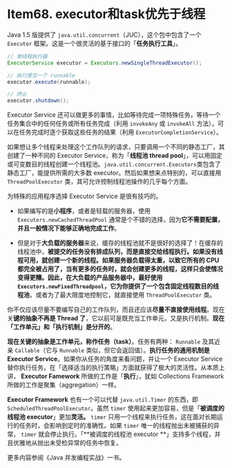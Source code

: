 # Item68. executor和task优先于线程



Java 1.5 版提供了 `java.util.concurrent`（JUC），这个包中包含了一个 `Executor` 框架。这是一个很灵活的基于接口的「**任务执行工具**」。



```java
// 单线程执行器
ExecutorService executor = Executors.newSingleThreadExecutor();

// 执行提交一个 runnable 
executor.execute(runnable);

// 终止
executor.shutdown();
```



Executor Service 还可以做更多的事情，比如等待完成一项特殊任务，等待一个任务集合中的任何任务或所有任务完成（利用 `invokeAny` 或 `invokeAll` 方法），可以在任务完成时逐个获取这些任务的结果（利用 `ExecutorCompletionService`）。



如果想让多个线程来处理这个工作队列的请求，只要调用一个不同的静态工厂，其创建了一种不同的 Executor Service，称为「**线程池 thread pool**」，可以用固定或可变数目的线程创建一个线程池。`java.util.concurrent.Executors`类包含了静态工厂，能提供所需的大多数 executor。然后如果想来点特别的，可以直接用 `ThreadPoolExecutor` 类，其可允许控制线程池操作的几乎每个方面。



为特殊的应用程序选择 Executor Service 是很有技巧的。

- 如果编写的是**小程序**，或者是轻载的服务器，使用 `Executors.newCachedThreadPool` 通常是个不错的选择，因为**它不需要配置，并且一般情况下能够正确地完成工作**。

- 但是对于**大负载的服务器**来说，缓存的线程池就不是很好的选择了！在缓存的线程池中，**被提交的任务没有排成队列，而是直接交给线程执行。如果没有线程可用，就创建一个新的线程。**如果服务器负载得太重，以致它所有的 CPU 都完全被占用了，当有更多的任务时，就会创建更多的线程，这样只会使情况变得更糟。因此，在大负载的产品服务器中，最好使用 `Executors.newFixedThreadpool`，它为你提供了一个包含**固定线程数目的线程池**，或者为了最大限度地控制它，就直接使用 `ThreadPoolExecutor` 类。



你不仅应该尽量不要编写自己的工作队列，而且还应该**尽量不直接使用线程**。现在关**键的抽象不再是 Thread 了**，它以前可是既充当工作单元，又是执行机制。**现在「工作单元」和「执行机制」是分开的**。

**现在关键的抽象是工作单元，称作任务（task）**。任务有两种： `Runnable` 及其近亲 `Callable`（它与 `Runnable` 类似，但它会返回值）。**执行任务的通用机制是 Executor Service**。如果你从任务的角度来看问题，并让一个 Executor Service 替你执行任务，在「选择适当的执行策略」方面就获得了极大的灵活性。从本质上讲， **Executor Famework** 所做的工作是「**执行**」，犹如 Collections Framework 所做的工作是聚集（aggregation）一样。



**Executor Framework** 也有一个可以代替 `java.util.Timer` 的东西，即 `ScheduledThreadPoolExecutor`。虽然 `timer` 使用起来更加容易，但是「**被调度的线程池 executor**」更加**灵活。** `timer` 只用一个线程来执行任务，这在面对长期运行的任务时，会影响到定时的准确性。如果 `timer` 唯一的线程抛出未被捕获的异常， `timer` 就会停止执行。「**被调度的线程池 executor **」支持多个线程，并且优雅地从抛出未受检异常的任务中恢复。



更多内容参阅《Java 并发编程实战》一书。



